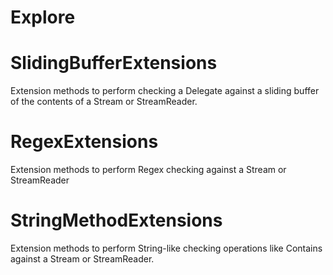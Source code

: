 # Explore

# SlidingBufferExtensions
Extension methods to perform checking a Delegate against a sliding buffer of the contents of a Stream or StreamReader.

# RegexExtensions
Extension methods to perform Regex checking against a Stream or StreamReader

# StringMethodExtensions
Extension methods to perform String-like checking operations like Contains against a Stream or StreamReader.
